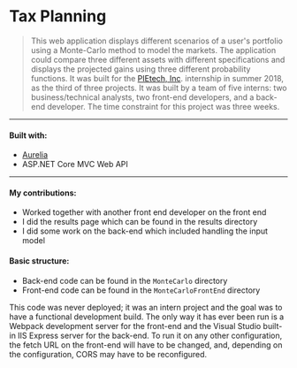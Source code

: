 # Tax Planning

> This web application displays different scenarios of a user's portfolio using a Monte-Carlo method to model the markets. The application could compare three different assets with different specifications and displays the projected gains using three different probability functions. It was built for the [PIEtech, Inc](https://www.moneyguidepro.com/ifa/). internship in summer 2018, as the third of three projects. It was built by a team of five interns: two business/technical analysts, two front-end developers, and a back-end developer. The time constraint for this project was three weeks.

---

#### Built with:

* [Aurelia](https://aurelia.io/)
* ASP.NET Core MVC Web API

---

#### My contributions:
* Worked together with another front end developer on the front end
* I did the results page which can be found in the results directory
* I did some work on the back-end which included handling the input model


#### Basic structure:

* Back-end code can be found in the `MonteCarlo` directory
* Front-end code can be found in the `MonteCarloFrontEnd` directory

This code was never deployed; it was an intern project and the goal was to have a functional development build. The only way it has ever been run is a Webpack development server for the front-end and the Visual Studio built-in IIS Express server for the back-end. To run it on any other configuration, the fetch URL on the front-end will have to be changed, and, depending on the configuration, CORS may have to be reconfigured.

